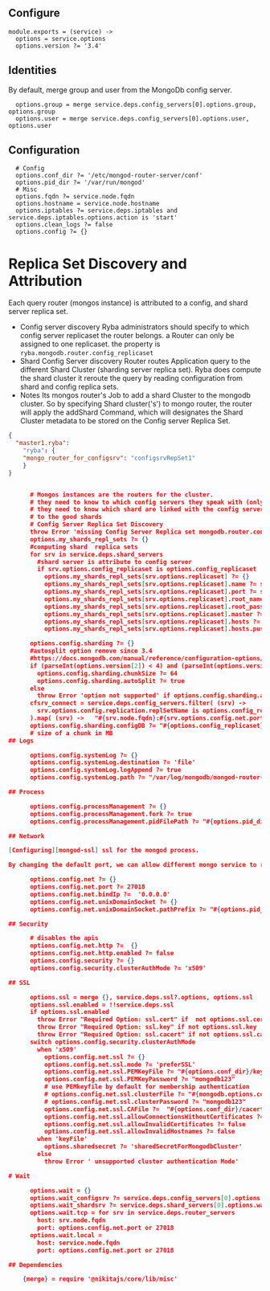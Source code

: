 
## Configure

    module.exports = (service) ->
      options = service.options
      options.version ?= '3.4'

## Identities

By default, merge group and user from the MongoDb config server.

      options.group = merge service.deps.config_servers[0].options.group, options.group
      options.user = merge service.deps.config_servers[0].options.user, options.user

## Configuration

      # Config
      options.conf_dir ?= '/etc/mongod-router-server/conf'
      options.pid_dir ?= '/var/run/mongod'
      # Misc
      options.fqdn ?= service.node.fqdn
      options.hostname = service.node.hostname
      options.iptables ?= service.deps.iptables and service.deps.iptables.options.action is 'start'
      options.clean_logs ?= false
      options.config ?= {}

# Replica Set Discovery and Attribution

Each query router (mongos instance) is attributed to a config, and shard server replica set.
- Config server discovery
  Ryba administrators should specify to which config server replicaset the router belongs.
  a Router can only be assigned to one replicaset.
  the property is `ryba.mongodb.router.config_replicaset`
- Shard Config Server discovery
  Router routes Application query to the different Shard Cluster (sharding server replica set).
  Ryba does compute the shard cluster it reroute the query by reading configuration from shard and config
  replica sets.
- Notes
  Its mongos router's Job to add a shard Cluster to the mongodb cluster. So by specifying Shard cluster('s')
  to mongo router,  the router will apply the addShard Command, which will designates the
  Shard Cluster metadata to be stored on the Config server Replica Set.

```json
{
  "master1.ryba":
    "ryba": {
    "mongo_router_for_configsrv": "configsrvRepSet1"
    }
}


      # Mongos instances are the routers for the cluster.
      # they need to know to which config servers they speak with (only one replicat set of config servers is allowed)
      # they need to know which shard are linked with the config server to be able to route the client
      # to the good shards
      # Config Server Replica Set Discovery
      throw Error 'missing Config Server Replica set mongodb.router.config_replicaset' unless options.config_replicaset?
      options.my_shards_repl_sets ?= {}
      #computing shard  replica sets
      for srv in service.deps.shard_servers
        #shard server is attribute to config server
        if srv.options.config_replicaset is options.config_replicaset
          options.my_shards_repl_sets[srv.options.replicaset] ?= {}
          options.my_shards_repl_sets[srv.options.replicaset].name ?= srv.options.replicaset
          options.my_shards_repl_sets[srv.options.replicaset].port ?= srv.options.config.net.port
          options.my_shards_repl_sets[srv.options.replicaset].root_name ?= srv.options.root.name
          options.my_shards_repl_sets[srv.options.replicaset].root_password ?= srv.options.root.password
          options.my_shards_repl_sets[srv.options.replicaset].master ?= srv.node.fqdn if srv.options.is_master
          options.my_shards_repl_sets[srv.options.replicaset].hosts ?= []
          options.my_shards_repl_sets[srv.options.replicaset].hosts.push srv.node.fqdn

      options.config.sharding ?= {}
      #autosplit option remove since 3.4
      #https://docs.mongodb.com/manual/reference/configuration-options/#mongos-only-options
      if (parseInt(options.version[2]) < 4) and (parseInt(options.version[0]) <= 3)
        options.config.sharding.chunkSize ?= 64
        options.config.sharding.autoSplit ?= true
      else
        throw Error 'option not supported' if options.config.sharding.autoSplit? or options.config.sharding.chunkSize?
      cfsrv_connect = service.deps.config_servers.filter( (srv) ->
        srv.options.config.replication.replSetName is options.config_replicaset
      ).map( (srv) ->   "#{srv.node.fqdn}:#{srv.options.config.net.port}" ).join(',')
      options.config.sharding.configDB ?= "#{options.config_replicaset}/#{cfsrv_connect}"
      # size of a chunk in MB
## Logs

      options.config.systemLog ?= {}
      options.config.systemLog.destination ?= 'file'
      options.config.systemLog.logAppend ?= true
      options.config.systemLog.path ?= "/var/log/mongodb/mongod-router-server-#{@config.host}.log"

## Process

      options.config.processManagement ?= {}
      options.config.processManagement.fork ?= true
      options.config.processManagement.pidFilePath ?= "#{options.pid_dir}/mongod-router-server-#{@config.host}.pid"

## Network

[Configuring][mongod-ssl] ssl for the mongod process.

By changing the default port, we can allow different mongo service to run on the same host

      options.config.net ?= {}
      options.config.net.port ?= 27018
      options.config.net.bindIp ?=  '0.0.0.0'
      options.config.net.unixDomainSocket ?= {}
      options.config.net.unixDomainSocket.pathPrefix ?= "#{options.pid_dir}"

## Security

      # disables the apis
      options.config.net.http ?=  {}
      options.config.net.http.enabled ?= false
      options.config.security ?= {}
      options.config.security.clusterAuthMode ?= 'x509'

## SSL

      options.ssl = merge {}, service.deps.ssl?.options, options.ssl
      options.ssl.enabled = !!service.deps.ssl
      if options.ssl.enabled
        throw Error "Required Option: ssl.cert" if  not options.ssl.cert
        throw Error "Required Option: ssl.key" if not options.ssl.key
        throw Error "Required Option: ssl.cacert" if not options.ssl.cacert
      switch options.config.security.clusterAuthMode
        when 'x509'
          options.config.net.ssl ?= {}
          options.config.net.ssl.mode ?= 'preferSSL'
          options.config.net.ssl.PEMKeyFile ?= "#{options.conf_dir}/key.pem"
          options.config.net.ssl.PEMKeyPassword ?= "mongodb123"
          # use PEMkeyfile by default for membership authentication
          # options.config.net.ssl.clusterFile ?= "#{mongodb.options.configsrv.conf_dir}/cluster.pem" # this is the mongodb version of java trustore
          # options.config.net.ssl.clusterPassword ?= "mongodb123"
          options.config.net.ssl.CAFile ?=  "#{options.conf_dir}/cacert.pem"
          options.config.net.ssl.allowConnectionsWithoutCertificates ?= false
          options.config.net.ssl.allowInvalidCertificates ?= false
          options.config.net.ssl.allowInvalidHostnames ?= false
        when 'keyFile'
          options.sharedsecret ?= 'sharedSecretForMongodbCluster'
        else
          throw Error ' unsupported cluster authentication Mode'

# Wait

      options.wait = {}
      options.wait_configsrv ?= service.deps.config_servers[0].options.wait
      options.wait_shardsrv ?= service.deps.shard_servers[0].options.wait
      options.wait.tcp = for srv in service.deps.router_servers
        host: srv.node.fqdn
        port: options.config.net.port or 27018
      options.wait.local =
        host: service.node.fqdn
        port: options.config.net.port or 27018

## Dependencies

    {merge} = require '@nikitajs/core/lib/misc'

